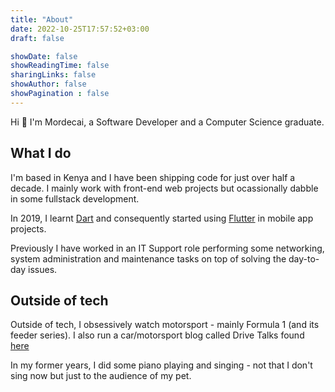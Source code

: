 ```yaml
---
title: "About"
date: 2022-10-25T17:57:52+03:00
draft: false

showDate: false
showReadingTime: false
sharingLinks: false
showAuthor: false
showPagination : false
---
```


Hi 👋 I'm Mordecai, a Software Developer and a Computer Science graduate.

## What I do

I'm based in Kenya and I have been shipping code for just over half a decade. I mainly work with front-end web projects but ocassionally dabble in some fullstack development.

In 2019, I learnt [Dart][dart] and consequently started using [Flutter][flutter] in mobile app projects.

Previously I have worked in an IT Support role performing some networking, system administration and maintenance tasks on top of solving the day-to-day issues.

## Outside of tech

Outside of tech, I obsessively watch motorsport - mainly Formula 1 (and its feeder series). I also run a car/motorsport blog called Drive Talks found [here][drivetalks]

In my former years, I did some piano playing and singing - not that I don't sing now but just to the audience of my pet.

<!-- organise alphabetically -->
[dart]: https://dart.dev "A client-optimized language for fast apps on any platform"
[drivetalks]: https://drivetalks.car.blog "A car/motorsport blog "
[flutter]: https://flutter.dev "An open-source cross-platform UI software development kit created by Google."
